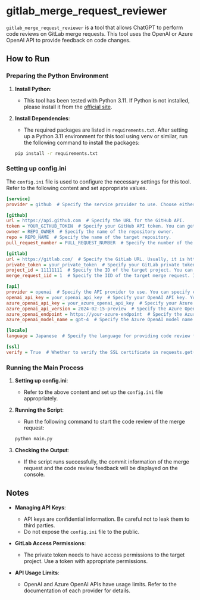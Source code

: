# gitlab_merge_request_reviewer

`gitlab_merge_request_reviewer` is a tool that allows ChatGPT to perform code reviews on GitLab merge requests. This tool uses the OpenAI or Azure OpenAI API to provide feedback on code changes.

## How to Run

### Preparing the Python Environment

1. **Install Python**:
    - This tool has been tested with Python 3.11. If Python is not installed, please install it from the [official site](https://www.python.org/downloads/).

2. **Install Dependencies**:
    - The required packages are listed in `requirements.txt`. After setting up a Python 3.11 environment for this tool using venv or similar, run the following command to install the packages:

    ```sh
    pip install -r requirements.txt
    ```

### Setting up config.ini

The `config.ini` file is used to configure the necessary settings for this tool. Refer to the following content and set appropriate values.

```ini:config.ini
[service]
provider = github  # Specify the service provider to use. Choose either github or gitlab.

[github]
url = https://api.github.com  # Specify the URL for the GitHub API.
token = YOUR_GITHUB_TOKEN  # Specify your GitHub API token. You can get this from your GitHub personal settings.
owner = REPO_OWNER  # Specify the name of the repository owner.
repo = REPO_NAME  # Specify the name of the target repository.
pull_request_number = PULL_REQUEST_NUMBER  # Specify the number of the target pull request.

[gitlab]
url = https://gitlab.com/  # Specify the GitLab URL. Usually, it is https://gitlab.com/.
private_token = your_private_token  # Specify your GitLab private token. You can obtain it from your GitLab user settings.
project_id = 11111111  # Specify the ID of the target project. You can check it on the project's settings page.
merge_request_iid = 1  # Specify the IID of the target merge request. It corresponds to the number at the end of the merge request URL.

[api]
provider = openai  # Specify the API provider to use. You can specify either openai or azure.
openai_api_key = your_openai_api_key  # Specify your OpenAI API key. You can obtain it from your OpenAI account.
azure_openai_api_key = your_azure_openai_api_key  # Specify your Azure OpenAI API key. You can obtain it from the Azure portal.
azure_openai_api_version = 2024-02-15-preview  # Specify the Azure OpenAI API version. Usually, the default value is fine.
azure_openai_endpoint = https://your-azure-endpoint  # Specify the Azure OpenAI endpoint. You can check it on the Azure portal.
azure_openai_model_name = gpt-4  # Specify the Azure OpenAI model name to use. Specify the model name deployed on Azure.

[locale]
language = Japanese  # Specify the language for providing code review feedback. Example: Japanese, English

[ssl]
verify = True  # Whether to verify the SSL certificate in requests.get(). It should generally always be set to True.
```

### Running the Main Process

1. **Setting up config.ini**:
    - Refer to the above content and set up the `config.ini` file appropriately.

2. **Running the Script**:
    - Run the following command to start the code review of the merge request:

    ```sh
    python main.py
    ```

3. **Checking the Output**:
    - If the script runs successfully, the commit information of the merge request and the code review feedback will be displayed on the console.

## Notes

- **Managing API Keys**:
  - API keys are confidential information. Be careful not to leak them to third parties.
  - Do not expose the `config.ini` file to the public.

- **GitLab Access Permissions**:
  - The private token needs to have access permissions to the target project. Use a token with appropriate permissions.

- **API Usage Limits**:
  - OpenAI and Azure OpenAI APIs have usage limits. Refer to the documentation of each provider for details.
